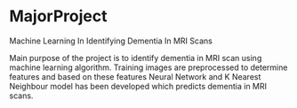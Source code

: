 # MajorProject
Machine Learning In Identifying Dementia In MRI Scans

Main purpose of the project is to identify dementia in MRI scan using machine learning algorithm. Training images are preprocessed to determine features and based on these features Neural Network and K Nearest Neighbour model has been developed which predicts dementia in MRI scans.
